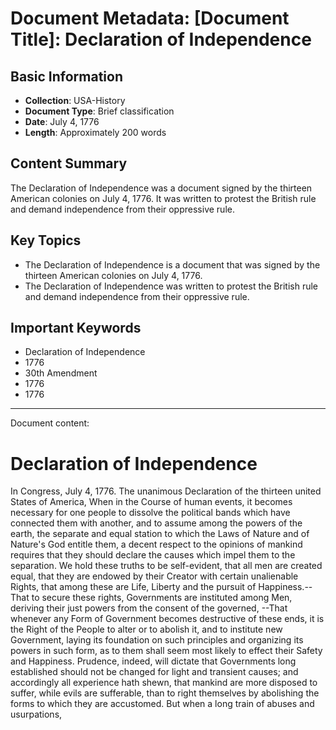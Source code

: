 # Document Metadata: [Document Title]: Declaration of Independence

## Basic Information
- **Collection**: USA-History
- **Document Type**: Brief classification
- **Date**: July 4, 1776
- **Length**: Approximately 200 words

## Content Summary
The Declaration of Independence was a document signed by the thirteen American colonies on July 4, 1776. It was written to protest the British rule and demand independence from their oppressive rule.

## Key Topics
* The Declaration of Independence is a document that was signed by the thirteen American colonies on July 4, 1776.
* The Declaration of Independence was written to protest the British rule and demand independence from their oppressive rule.

## Important Keywords
* Declaration of Independence
* 1776
* 30th Amendment
* 1776
* 1776

---

Document content:
# Declaration of Independence

In Congress, July 4, 1776. The unanimous Declaration of the thirteen united States of America, When in the Course of human events, it becomes necessary for one people to dissolve the political bands which have connected them with another, and to assume among the powers of the earth, the separate and equal station to which the Laws of Nature and of Nature's God entitle them, a decent respect to the opinions of mankind requires that they should declare the causes which impel them to the separation. We hold these truths to be self-evident, that all men are created equal, that they are endowed by their Creator with certain unalienable Rights, that among these are Life, Liberty and the pursuit of Happiness.--That to secure these rights, Governments are instituted among Men, deriving their just powers from the consent of the governed, --That whenever any Form of Government becomes destructive of these ends, it is the Right of the People to alter or to abolish it, and to institute new Government, laying its foundation on such principles and organizing its powers in such form, as to them shall seem most likely to effect their Safety and Happiness. Prudence, indeed, will dictate that Governments long established should not be changed for light and transient causes; and accordingly all experience hath shewn, that mankind are more disposed to suffer, while evils are sufferable, than to right themselves by abolishing the forms to which they are accustomed. But when a long train of abuses and usurpations,